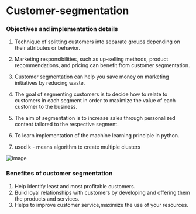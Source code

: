 # Customer-segmentation

  ### Objectives and implementation details 

1. Technique of splitting customers into separate groups depending on their attributes or behavior.

2. Marketing responsibilities, such as up-selling methods, product recommendations, and pricing can benefit from customer segmentation.
 
3. Customer segmentation can help you save money on marketing initiatives by reducing waste.

4. The goal of segmenting customers is to decide how to relate to customers in each segment in order to maximize the value of each customer to the business.

5. The aim of segmentation is to increase sales through personalized content tailored to the respective segment.

6. To learn implementation of the machine learning principle in python.

7. used k - means algorithm to create multiple clusters 



![image](https://user-images.githubusercontent.com/88726682/192082763-a6c0235f-feec-4273-be10-9f508e5b19c7.png)


### Benefites of customer segmentation

1. Help identify least and most profitable customers.
2. Build loyal relationships with customers by developing and offering them the products and services.
3. Helps to improve customer service,maximize the use of your resources.
